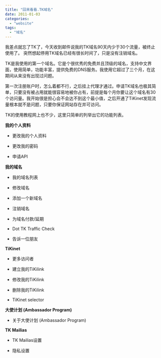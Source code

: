 ```yaml
---
title: "回来看看.TK域名"
date: 2011-01-03
categories: 
  - "website"
tags: 
  - "域名"
---
```


我差点就忘了TK了，今天收到邮件说我的TK域名90天内少于30个流量，被终止使用了。 突然想起停用TK域名已经有很长时间了，只是没有注销域名。

TK是我使用的第一个域名。它是个很优秀的免费并且顶级的域名，支持中文界面，使用简单，功能丰富，提供免费的DNS服务。我使用它超过了三个月，在这期间从来没有出现过问题。

第一次注册账户时，怎么着都不行，之后挂上代理才通过。申请TK域名也极其简单，只要没有被占用就能很容易地被你占有，前提是每个月你要让这个域名有30个访问量。我开始很是担心会不会达不到这个最小值，之后开通了TiKinet发现流量根本就不是问题，只要你保证网站存在并可访问。

TK的使用教程网上也不少，这里只简单的列举出它的功能列表。

**我的个人资料**

- 更改我的个人资料

- 更改我的密码

- 申请API

**我的域名**

- 我的域名列表

- 修改域名

- 添加一个新域名

- 注销域名

- 为域名付款/延期

- Dot TK Traffic Check

- 告诉一位朋友

**TiKinet**

- 更多访问者

- 建立我的TiKilink

- 修改我的TiKilink

- 删除我的TiKilink

- TiKinet selector

**大使计划 (Ambassador Program)**

- 关于大使计划 (Ambassador Program)

**TK Mailias**

- TK Mailias设置

- 隐私设置
